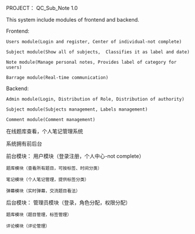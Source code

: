 PROJECT： QC_Sub_Note 1.0

This system include modules of frontend and backend.

Frontend:

	Users module(Login and register, Center of individual-not complete)
	
	Subject module(Show all of subjects,  Classifies it as label and date)
	
	Note module(Manage personal notes, Provides label of category for users)
	
	Barrage module(Real-time communication)
	

Backend:

	Admin module(Login, Distribution of Role, Distribution of authority)
	
	Subject module(Subjects management, Labels management)
	
	Comment module(Comment management)
	
	
	
	
	
	
在线题库查看，个人笔记管理系统



系统拥有前后台



前台模块：
	用户模块（登录注册，个人中心-not complete）
  
	题库模块（查看所有题目，可按标签、时间分类）
  
	笔记模块（个人笔记管理，提供标签分类）
	
	弹幕模块（实时弹幕，交流题目看法）
  
  
  
后台模块：
	管理员模块（登录，角色分配，权限分配）
  
	题库模块（题目管理，标签管理）
  
	评论模块（评论管理）
  
